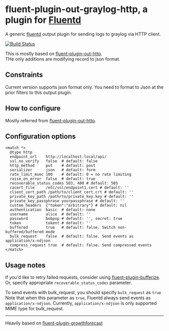# fluent-plugin-out-graylog-http, a plugin for [Fluentd](http://fluentd.org)

A generic [fluentd][1] output plugin for sending logs to graylog via HTTP client.

[![Build Status](https://travis-ci.org/mk811/fluent-plugin-out-graylog-http.svg?branch=master)](https://travis-ci.org/mk811/fluent-plugin-out-graylog-http)

This is mostly based on [fluent-plugin-out-http](https://github.com/fluent-plugins-nursery/fluent-plugin-out-http).  
THe only additions are modifying record to json format.

## Constraints

Current version supports json format only. You need to format to Json at the prior filters to this output plugin.

## How to configure

Mostly referred from [fluent-plugin-out-http](https://github.com/fluent-plugins-nursery/fluent-plugin-out-http).

## Configuration options

    <match *>
      @type http
      endpoint_url    http://localhost.local/api/
      ssl_no_verify   false  # default: false
      http_method     put    # default: post
      serializer      json   # default: form
      rate_limit_msec 100    # default: 0 = no rate limiting
      raise_on_error  false  # default: true
      recoverable_status_codes 503, 400 # default: 503
      cacert_file     /etc/ssl/endpoint1.cert # default: ''
      client_cert_path /path/to/client_cert.crt # default: ''
      private_key_path /path/to/private_key.key # default: ''
      private_key_passphrase yourpassphrase # default: ''
      custom_headers  {"token":"arbitrary"} # default: nil
      authentication  basic  # default: none
      username        alice  # default: ''
      password        bobpop # default: '', secret: true
      token           tokent # default: ''
      buffered        true   # default: false. Switch non-buffered/buffered mode
      bulk_request    false  # default: false. Send events as application/x-ndjson
      compress_request true  # default: false. Send compressed events
    </match>

## Usage notes

If you'd like to retry failed requests, consider using [fluent-plugin-bufferize][3].
Or, specify appropriate `recoverable_status_codes` parameter.

To send events with bulk_request, you should specify `bulk_request` as `true`
Note that when this parameter as `true`, Fluentd always send events as `application/x-ndjson`.
Currently, `application/x-ndjson` is only supported MIME type for bulk_request.

---

Heavily based on [fluent-plugin-growthforecast][2]

[1]: http://fluentd.org/
[2]: https://github.com/tagomoris/fluent-plugin-growthforecast
[3]: https://github.com/sabottenda/fluent-plugin-bufferize
